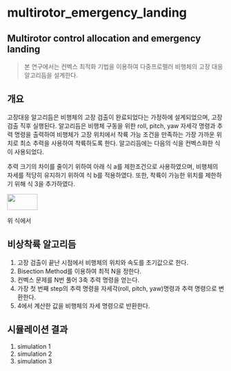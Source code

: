 multirotor_emergency_landing
==============================
Multirotor control allocation and emergency landing
-----------------------------------------------------
  >본 연구에서는 컨벡스 최적화 기법을 이용하여 다중프로펠러 비행체의 고장 대응 알고리듬을 설계한다.
 
## 개요
고장대응 알고리듬은 비행체의 고장 검출이 완료되었다는 가정하에 설계되었으며, 고장 검출 직후 실행된다.
알고리듬은 비행체 구동을 위한 roll, pitch, yaw 자세각 명령과 추력 명령을 출력하여 비행체가 고장 위치에서 착륙 가능 조건을 만족하는 가장 가까운 위치로 최소 추력을 사용하여 착륙하도록 한다.
알고리듬에는 다음의 식을 컨벡스화한 식이 사용되었다.

추력 크기의 차이를 줄이기 위하여 아래 식 a를 제한조건으로 사용하였으며, 비행체의 자세를 적당히 유지하기 위하여 식 b를 적용하였다. 또한, 착륙이 가능한 위치를 제한하기 위해 식 3을 추가하였다.

<img src="https://user-images.githubusercontent.com/70250834/99486470-9326c180-29a7-11eb-8660-219b3e6484a5.png" width="70" height="37">

위 식에서 

## 비상착륙 알고리듬
1. 고장 검출이 끝난 시점에서 비행체의 위치와 속도를 초기값으로 한다.
2. Bisection Method를 이용하여 최적 N을 정한다.
3. 컨벡스 문제를 N번 풀어 3축 추력 명령을 얻는다.
4. 가장 첫 번째 step의 추력 명령을 자세각(roll, pitch, yaw)명령과 추력 명령으로 변환한다.
5. 4에서 계산한 값을 비행체의 자세 명령으로 반환한다.

## 시뮬레이션 결과
1. simulation 1
2. simulation 2
3. simulation 3


